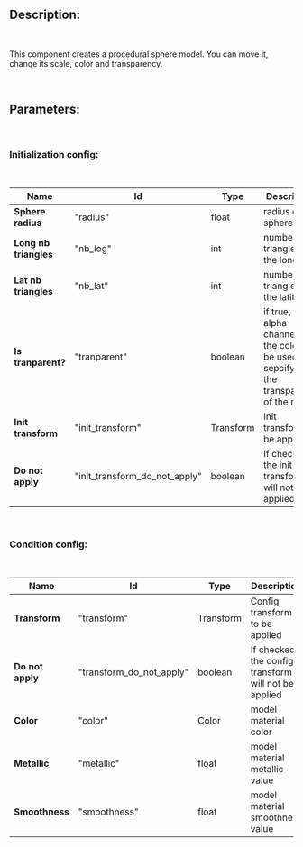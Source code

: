 Description:
------------

&nbsp;

This component creates a procedural sphere model.
You can move it, change its scale, color and transparency.

&nbsp;

Parameters:
------------

&nbsp;
### Initialization config: 

&nbsp;

Name | Id | Type | Description |
-----| ---| ---- | ----------- |
**Sphere radius**| "radius" | float | radius of the sphere |
**Long nb triangles**| "nb_log" | int | number of triangles for the longitude |
**Lat nb triangles**| "nb_lat" | int | number of triangles for the latitude |
**Is tranparent?**| "tranparent" | boolean | if true, the alpha channel of the color will be used for sepcifying the transparency of the model|
**Init transform**| "init_transform" | Transform | Init transform to be applied|
**Do not apply**| "init_transform_do_not_apply" | boolean | If checked, the init transform will not be applied|


&nbsp;
&nbsp;

### Condition config:

&nbsp;

Name | Id | Type | Description |
-----| ---| ---- | ----------- |
**Transform**| "transform" | Transform | Config transform to be applied|
**Do not apply**| "transform_do_not_apply" | boolean | If checked, the config transform will not be applied|
**Color**| "color" | Color | model material color| 
**Metallic**| "metallic" | float | model material metallic value |
**Smoothness**| "smoothness" | float | model material smoothness value|

&nbsp;


